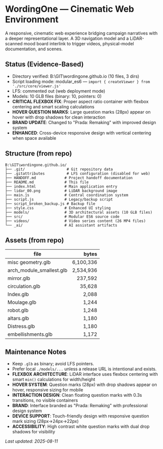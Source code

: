 # WordingOne — Cinematic Web Environment

A responsive, cinematic web experience bridging campaign narratives with a deeper representational layer. A 3D navigation model and a LiDAR-scanned mood board interlink to trigger videos, physical-model documentation, and scenes.

## Status (Evidence-Based)
- Directory verified: B:\GIT\wordingone.github.io (10 files, 3 dirs)
- Script loading mode: modular_es6 — `import { createViewer } from './src/core/viewer.js'`
- LFS: commented out (web deployment mode)
- Models: 10 GLB files (binary: 10, pointers: 0)
- **CRITICAL FLEXBOX FIX**: Proper aspect ratio container with flexbox centering and smart scaling calculations
- **HOVER QUESTION MARKS**: Large question marks (28px) appear on hover with drop shadows for clean interaction
- **BRAND UPDATE**: Changed to "Prada: Remaking" with improved design system
- **ENHANCED**: Cross-device responsive design with vertical centering when space available

## Structure (from repo)
```
B:\GIT\wordingone.github.io/
├── .git/                   # Git repository data
├── .gitattributes          # LFS configuration (disabled for web)
├── HANDOFF.md             # Project handoff documentation
├── README.md              # This file
├── index.html             # Main application entry
├── lidar_00.png           # LiDAR background image
├── main.js                # Central coordination system
├── script.js              # Legacy/backup script
├── script_broken_backup.js # Backup file
├── style.css              # Enhanced UI styling
├── models/                # 3D architectural assets (10 GLB files)
├── src/                   # Modular ES6 source code
├── videos/                # Video series content (26 MP4 files)
└── _ai/                   # AI assistant artifacts
```

## Assets (from repo)
| file | bytes |
|------|------:|
| misc geometry.glb | 6,100,336 |
| arch_module_smallest.glb | 2,534,936 |
| mirror.glb | 237,592 |
| circulation.glb | 35,628 |
| Index.glb | 2,088 |
| Moulage.glb | 1,244 |
| robot.glb | 1,248 |
| altars.glb | 1,180 |
| Distress.glb | 1,180 |
| embellishments.glb | 1,172 |

## Maintenance Notes
- Keep `.glb` as binary; avoid LFS pointers.
- Prefer local `./models/...` unless a release URL is intentional and exists.
- **FLEXBOX ARCHITECTURE**: LiDAR interface uses flexbox centering with smart `min()` calculations for width/height
- **HOVER SYSTEM**: Question marks (28px) with drop shadows appear on hover, responsive sizing for mobile
- **INTERACTION DESIGN**: Clean floating question marks with 0.3s transitions, no visible containers
- **BRAND**: Interface branded as "Prada: Remaking" with professional design system
- **DEVICE SUPPORT**: Touch-friendly design with responsive question mark sizing (28px→24px→22px)
- **ACCESSIBILITY**: High contrast white question marks with dual drop shadows for visibility

_Last updated: 2025-08-11_
